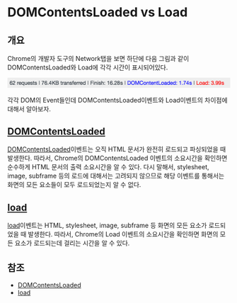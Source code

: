 # DOMContentsLoaded vs Load

## 개요

Chrome의 개발자 도구의 Network탭을 보면 하단에 다음 그림과 같이 DOMContentsLoaded와 Load에 각각 시간이 표시되어있다. 

![DOMContentsLoaded vs Load](./network.png)

각각 DOM의 Event들인데 DOMContentsLoaded이벤트와 Load이벤트의 차이점에 대해서 알아보자.

## [DOMContentsLoaded](https://developer.mozilla.org/en-US/docs/Web/Events/DOMContentLoaded)

[DOMContentsLoaded](https://developer.mozilla.org/en-US/docs/Web/Events/DOMContentLoaded)이벤트는 오직 HTML 문서가 완전히 로드되고 파싱되었을 때 발생한다. 따라서, Chrome의 DOMContentsLoaded 이벤트의 소요시간을 확인하면 순수하게 HTML 문서의 출력 소요시간을 알 수 있다.
다시 말해서, stylesheet, image, subframe 등의 로드에 대해서는 고려되지 않으므로 해당 이벤트를 통해서는 화면의 모든 요소들이 모두 로드되었는지 알 수 없다.

## [load](https://developer.mozilla.org/en-US/docs/Web/Events/load)

[load](https://developer.mozilla.org/en-US/docs/Web/Events/load)이벤트는 HTML, stylesheet, image, subframe 등 화면의 모든 요소가 로드되었을 때 발생한다. 따라서, Chrome의 Load 이벤트의 소요시간을 확인하면 화면의 모든 요소가 로드되는데 걸리는 시간을 알 수 있다. 


## 참조

* [DOMContentsLoaded](https://developer.mozilla.org/en-US/docs/Web/Events/DOMContentLoaded)
* [load](https://developer.mozilla.org/en-US/docs/Web/Events/load)

